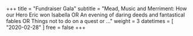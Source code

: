 +++
title = "Fundraiser Gala"
subtitle = "Mead, Music and Merriment: How our Hero Eric won Isabella OR An evening of daring deeds and fantastical fables OR Things not to do on a quest or ..."
weight = 3
datetimes = [ "2020-02-28" ]
free = false
+++
